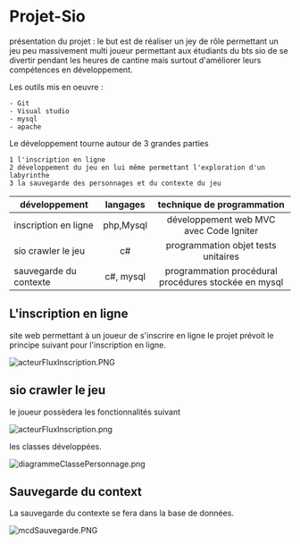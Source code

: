 # Projet-Sio

présentation du projet : le but est de réaliser un jey de rôle permettant un jeu peu massivement multi joueur permettant 
aux étudiants du bts sio de se divertir pendant les heures de cantine mais surtout d'améliorer leurs compétences
en développement.


Les outils mis en oeuvre :

	- Git
	- Visual studio
	- mysql
	- apache

Le développement tourne autour de 3 grandes parties

	1 l'inscription en ligne 
	2 développement du jeu en lui même permettant l'exploration d'un labyrinthe
	3 la sauvegarde des personnages et du contexte du jeu 

| développement           | langages | technique de programmation                          |
|-------------------------|:--------:|:---------------------------------------------------:|
|inscription en ligne	  |php,Mysql |développement web MVC avec Code Igniter              |	
|sio crawler le jeu 	  |c#        |programmation objet tests unitaires                  |     
|sauvegarde du contexte   |c#, mysql |programmation procédural procédures stockée en mysql |
  


## L'inscription en ligne ##

site web permettant à un joueur de s'inscrire en ligne le projet prévoit le principe suivant pour l'inscription en ligne. 

![acteurFluxInscription.PNG](https://zupimages.net/up/19/27/3i31.png)



## sio crawler le jeu ##

le joueur possèdera les fonctionnalités suivant 


![acteurFluxInscription.png](https://zupimages.net/up/19/27/50a0.png)


les classes développées.

![diagrammeClassePersonnage.png](https://zupimages.net/up/19/27/i39q.png)


## Sauvegarde du context ##

La sauvegarde du contexte se fera dans la base de données.

![mcdSauvegarde.PNG](https://zupimages.net/up/19/27/c1am.png)

